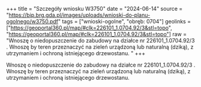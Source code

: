 +++
title = "Szczegóły wniosku W3750"
date = "2024-06-14"
source = "https://bip.brg.gda.pl/images/uploads/wnioski-do-planu-ogolnego/w3750.pdf"
tags = ["wnioski-ogolne", "obręb: 0704"]
geolinks = ["https://geoportal360.pl/map/#clk=226101_1.0704.92/3&stl=topo", "https://geoportal360.pl/map/#clk=226101_1.0704.92/3&stl=topo"]
raw = "Wnoszę o niedopuszczenie do zabudowy na działce nr 226101_1.0704.92/3 . Wnoszę by teren przeznaczyć na zieleń urządzoną lub naturalną (dziką), z utrzymaniem i ochroną istniejącego drzewostanu. "
+++

Wnoszę o niedopuszczenie do zabudowy na działce nr 226101_1.0704.92/3 . Wnoszę
by teren przeznaczyć na zieleń urządzoną lub naturalną (dziką), z utrzymaniem i ochroną
istniejącego drzewostanu.




